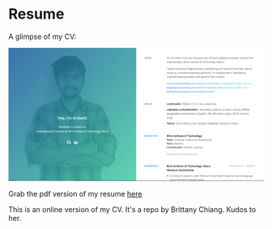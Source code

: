 # Resume

A glimpse of my CV:

![Resume.pdf](/img/cvWin.png)

Grab the pdf version of my resume [here](https://bit.ly/2zeQAwl)

This is an online version of my CV. It's a repo by Brittany Chiang. Kudos to her.
